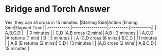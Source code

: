 # Bridge and Torch Answer

Yes, they can all cross in 15 minutes.
|Starting Side|Action            |Ending Side|Elapsed Time|
|:-----------:|------------------|:---------:|:----------:|
| A,B,C,D     |                  |           |  0 minutes |
| C,D         |A,B cross (2 mins)| A,B       |  2 minutes |
| A,C,D       |A returns (1 min) | B         |  3 minutes |
| A           |C,D cross (8 mins)| B,C,D     | 11 minutes |
| A,B         |B returns (2 mins)| C,D       | 13 minutes |
|             |A,B cross (2 mins)| A,B,C,D   | 15 minutes |
